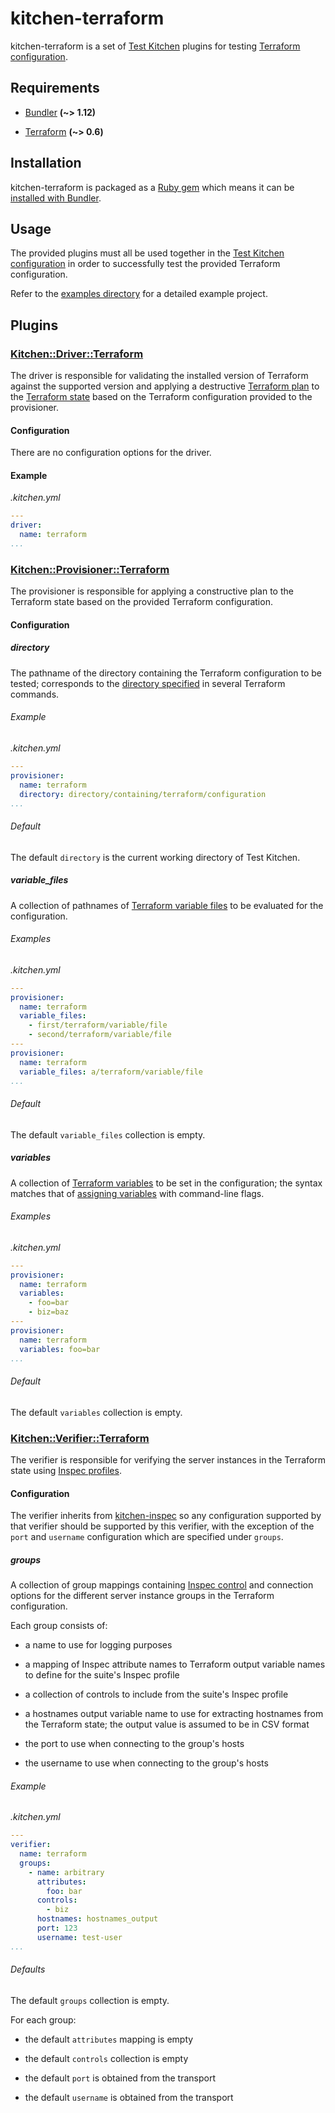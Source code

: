 # kitchen-terraform

kitchen-terraform is a set of [Test Kitchen] plugins for testing
[Terraform configuration].

[Test Kitchen]: http://kitchen.ci/index.html

[Terraform configuration]: https://www.terraform.io/docs/configuration/index.html

## Requirements

- [Bundler] **(~> 1.12)**

- [Terraform] **(~> 0.6)**

[Bundler]: https://bundler.io/index.html

[Terraform]: https://www.terraform.io/index.html

## Installation

kitchen-terraform is packaged as a [Ruby gem] which means it can be
[installed with Bundler].

[Ruby Gem]: http://guides.rubygems.org/what-is-a-gem/index.html

[installed with Bundler]: https://bundler.io/index.html#getting-started

## Usage

The provided plugins must all be used together in the
[Test Kitchen configuration] in order to successfully test the provided
Terraform configuration.

[Test Kitchen configuration]: https://docs.chef.io/config_yml_kitchen.html

Refer to the [examples directory] for a detailed example project.

[examples directory]: examples/

## Plugins

### [Kitchen::Driver::Terraform]

[Kitchen::Driver::Terraform]: lib/kitchen/driver/terraform.rb

The driver is responsible for validating the installed version of
Terraform against the supported version and applying a destructive
[Terraform plan] to the [Terraform state] based on the Terraform
configuration provided to the provisioner.

[Terraform plan]: https://www.terraform.io/docs/commands/plan.html

[Terraform state]: https://www.terraform.io/docs/state/index.html

#### Configuration

There are no configuration options for the driver.

#### Example

*.kitchen.yml*

```yaml
---
driver:
  name: terraform
...
```

### [Kitchen::Provisioner::Terraform]

[Kitchen::Provisioner::Terraform]: lib/kitchen/provisioner/terraform.rb

The provisioner is responsible for applying a constructive plan to the
Terraform state based on the provided Terraform configuration.

#### Configuration

##### directory

The pathname of the directory containing the Terraform configuration
to be tested; corresponds to the [directory specified] in several
Terraform commands.

[directory specified]: https://www.terraform.io/docs/configuration/load.html

###### Example

*.kitchen.yml*

```yaml
---
provisioner:
  name: terraform
  directory: directory/containing/terraform/configuration
...
```

###### Default

The default `directory` is the current working directory of Test Kitchen.

##### variable_files

A collection of pathnames of [Terraform variable files] to be evaluated
for the configuration.

[Terraform variable files]: https://www.terraform.io/docs/configuration/variables.html#variable-files

###### Examples

*.kitchen.yml*

```yaml
---
provisioner:
  name: terraform
  variable_files:
    - first/terraform/variable/file
    - second/terraform/variable/file
---
provisioner:
  name: terraform
  variable_files: a/terraform/variable/file
...
```

###### Default

The default `variable_files` collection is empty.

##### variables

A collection of [Terraform variables] to be set in the configuration;
the syntax matches that of [assigning variables] with command-line
flags.

[Terraform variables]: https://www.terraform.io/docs/configuration/variables.html

[assigning variables]: https://www.terraform.io/intro/getting-started/variables.html#assigning-variables

###### Examples

*.kitchen.yml*

```yaml
---
provisioner:
  name: terraform
  variables:
    - foo=bar
    - biz=baz
---
provisioner:
  name: terraform
  variables: foo=bar
...
```

###### Default

The default `variables` collection is empty.

### [Kitchen::Verifier::Terraform]

[Kitchen::Verifier::Terraform]: lib/kitchen/verifier/terraform.rb

The verifier is responsible for verifying the server instances in the
Terraform state using [Inspec profiles].

[Inspec profiles]: https://github.com/chef/inspec/blob/master/docs/profiles.rst

#### Configuration

The verifier inherits from [kitchen-inspec] so any configuration
supported by that verifier should be supported by this verifier, with
the exception of the `port` and `username` configuration which are
specified under `groups`.

[kitchen-inspec]: https://github.com/chef/kitchen-inspec/

##### groups

A collection of group mappings containing [Inspec control] and
connection options for the different server instance groups in the
Terraform configuration.

[Inspec control]: https://github.com/chef/inspec/blob/master/docs/dsl_inspec.rst

Each group consists of:

- a name to use for logging purposes

- a mapping of Inspec attribute names to Terraform output variable
  names to define for the suite's Inspec profile

- a collection of controls to include from the suite's Inspec profile

- a hostnames output variable name to use for extracting hostnames from
  the Terraform state; the output value is assumed to be in CSV format

- the port to use when connecting to the group's hosts

- the username to use when connecting to the group's hosts

###### Example

*.kitchen.yml*

```yaml
---
verifier:
  name: terraform
  groups:
    - name: arbitrary
      attributes:
        foo: bar
      controls:
        - biz
      hostnames: hostnames_output
      port: 123
      username: test-user
...
```

###### Defaults

The default `groups` collection is empty.

For each group:

- the default `attributes` mapping is empty

- the default `controls` collection is empty

- the default `port` is obtained from the transport

- the default `username` is obtained from the transport

